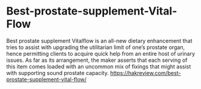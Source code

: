 # Best-prostate-supplement-Vital-Flow
Best prostate supplement Vitalflow is an all-new dietary enhancement that tries to assist with upgrading the utilitarian limit of one’s prostate organ, hence permitting clients to acquire quick help from an entire host of urinary issues. As far as its arrangement, the maker asserts that each serving of this item comes loaded with an uncommon mix of fixings that might assist with supporting sound prostate capacity.
https://hakreview.com/best-prostate-supplement-vital-flow/
